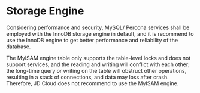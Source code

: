 # Storage Engine
Considering performance and security, MySQL/ Percona services shall be employed with the InnoDB storage engine in default, and it is recommend to use the InnoDB engine to get better performance and reliability of the database.

The MyISAM engine table only supports the table-level locks and does not support services, and the reading and writing will conflict with each other; the long-time query or writing on the table will obstruct other operations, resulting in a stack of connections, and data may loss after crash. Therefore, JD Cloud does not recommend to use the MyISAM engine.
